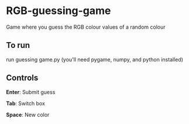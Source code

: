 # RGB-guessing-game
Game where you guess the RGB colour values of a random colour


## To run
run guessing game.py (you'll need pygame, numpy, and python installed)

## Controls
**Enter**: Submit guess 

**Tab**: Switch box

**Space**: New color
